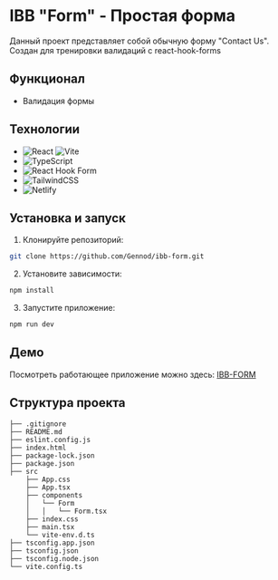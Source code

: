 # IBB "Form" - Простая форма

Данный проект представляет собой обычную форму "Contact Us". Создан для тренировки валидаций c react-hook-forms

## Функционал
- Валидация формы

## Технологии
- ![React](https://img.shields.io/badge/react-%2320232a.svg?style=for-the-badge&logo=react&logoColor=%2361DAFB) ![Vite](https://img.shields.io/badge/vite-%23646CFF.svg?style=for-the-badge&logo=vite&logoColor=white)
- ![TypeScript](https://img.shields.io/badge/typescript-%23007ACC.svg?style=for-the-badge&logo=typescript&logoColor=white)
- ![React Hook Form](https://img.shields.io/badge/React%20Hook%20Form-%23EC5990.svg?style=for-the-badge&logo=reacthookform&logoColor=white)
- ![TailwindCSS](https://img.shields.io/badge/tailwindcss-%2338B2AC.svg?style=for-the-badge&logo=tailwind-css&logoColor=white)
- ![Netlify](https://img.shields.io/badge/netlify-%23000000.svg?style=for-the-badge&logo=netlify&logoColor=#00C7B7)

## Установка и запуск

1. Клонируйте репозиторий:

```bash
git clone https://github.com/Gennod/ibb-form.git
```

2. Установите зависимости:

```bash
npm install
```

3. Запустите приложение:

```bash
npm run dev
```

## Демо

Посмотреть работающее приложение можно здесь:
[IBB-FORM](https://ibb-form.netlify.app/)

## Структура проекта

```
├── .gitignore
├── README.md
├── eslint.config.js
├── index.html
├── package-lock.json
├── package.json
├── src
    ├── App.css
    ├── App.tsx
    ├── components
    │   └── Form
    │   │   └── Form.tsx
    ├── index.css
    ├── main.tsx
    └── vite-env.d.ts
├── tsconfig.app.json
├── tsconfig.json
├── tsconfig.node.json
└── vite.config.ts
```
